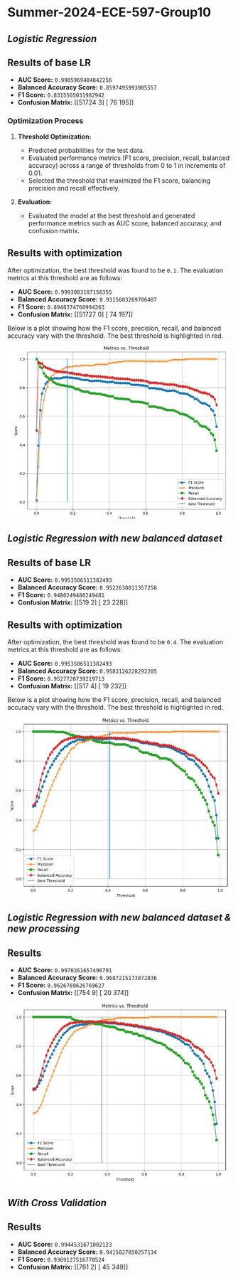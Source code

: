 # Summer-2024-ECE-597-Group10

## *Logistic Regression*

## Results of base LR

- **AUC Score:** `0.9985969484842256` 
- **Balanced Accuracy Score:** `0.8597495993905557` 
- **F1 Score:** `0.8315565031982942` 
- **Confusion Matrix:**
[[51724 3]
[ 76 195]]

### Optimization Process

1. **Threshold Optimization:**
   - Predicted probabilities for the test data.
   - Evaluated performance metrics (F1 score, precision, recall, balanced accuracy) across a range of thresholds from 0 to 1 in increments of 0.01.
   - Selected the threshold that maximized the F1 score, balancing precision and recall effectively.

2. **Evaluation:**
   - Evaluated the model at the best threshold and generated performance metrics such as AUC score, balanced accuracy, and confusion matrix.

## Results with optimization

After optimization, the best threshold was found to be `0.1`. The evaluation metrics at this threshold are as follows:

- **AUC Score:** `0.9993083187158355` 
- **Balanced Accuracy Score:** `0.9315603269706407` 
- **F1 Score:** `0.8948374760994263` 
- **Confusion Matrix:**
[[51727 0]
[ 74 197]]

Below is a plot showing how the F1 score, precision, recall, and balanced accuracy vary with the threshold. The best threshold is highlighted in red.

![Metrics vs. Threshold](/ML_Techniques/LR_optimization_results.png)

## *Logistic Regression with new balanced dataset*

## Results of base LR

- **AUC Score:** `0.9953506511382493` 
- **Balanced Accuracy Score:** `0.9522638811357258` 
- **F1 Score:** `0.9480249480249481` 
- **Confusion Matrix:**
[[519 2]
[ 23 228]]

## Results with optimization

After optimization, the best threshold was found to be `0.4`. The evaluation metrics at this threshold are as follows:

- **AUC Score:** `0.9953506511382493` 
- **Balanced Accuracy Score:** `0.9583126228292205` 
- **F1 Score:** `0.9527720739219713` 
- **Confusion Matrix:**
[[517 4]
[ 19 232]]

Below is a plot showing how the F1 score, precision, recall, and balanced accuracy vary with the threshold. The best threshold is highlighted in red.

![Metrics vs. Threshold](/ML_Techniques/LR_optimization_results_balanced.png)

## *Logistic Regression with new balanced dataset & new processing*

## Results 

- **AUC Score:** `0.9970261657496791` 
- **Balanced Accuracy Score:** `0.9687215173872836` 
- **F1 Score:** `0.9626769626769627` 
- **Confusion Matrix:**
[[754   9]
 [ 20 374]]

![Metrics vs. Threshold](/ML_Techniques/LR_optimization_results_balanced_newpreprocessing.png)

## *With Cross Validation*

## Results

- **AUC Score:** `0.9944531671002123` 
- **Balanced Accuracy Score:** `0.9415827850257134` 
- **F1 Score:** `0.9369127516778524` 
- **Confusion Matrix:**
[[761   2]
 [ 45 349]]

